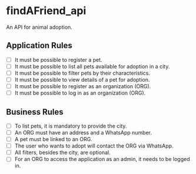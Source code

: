 # findAFriend_api
An API for animal adoption.

## Application Rules
- [ ] It must be possible to register a pet.
- [ ] It must be possible to list all pets available for adoption in a city.
- [ ] It must be possible to filter pets by their characteristics.
- [ ] It must be possible to view details of a pet for adoption.
- [ ] It must be possible to register as an organization (ORG).
- [ ] It must be possible to log in as an organization (ORG).

## Business Rules
- [ ] To list pets, it is mandatory to provide the city.
- [ ] An ORG must have an address and a WhatsApp number.
- [ ] A pet must be linked to an ORG.
- [ ] The user who wants to adopt will contact the ORG via WhatsApp.
- [ ] All filters, besides the city, are optional.
- [ ] For an ORG to access the application as an admin, it needs to be logged in.